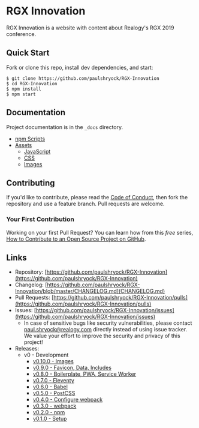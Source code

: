 # RGX Innovation

RGX Innovation is a website with content about Realogy's RGX 2019 conference.

## Quick Start

Fork or clone this repo, install dev dependencies, and start:

```shell
$ git clone https://github.com/paulshryock/RGX-Innovation
$ cd RGX-Innovation
$ npm install
$ npm start
```

## Documentation

Project documentation is in the `_docs` directory.

- [npm Scripts](_docs/npm-scripts.md)
- [Assets](_docs/assets.md)
	- [JavaScript](_docs/assets.md#javascript)
	- [CSS](_docs/assets.md#css)
	- [Images](_docs/assets.md#images)

## Contributing

If you'd like to contribute, please read the [Code of Conduct](https://github.com/paulshryock/Eustace/blob/master/CODE_OF_CONDUCT.md), then fork the repository and use a feature branch. Pull requests are welcome.

### Your First Contribution

Working on your first Pull Request? You can learn how from this *free* series, [How to Contribute to an Open Source Project on GitHub](https://egghead.io/series/how-to-contribute-to-an-open-source-project-on-github).

## Links

- Repository: [https://github.com/paulshryock/RGX-Innovation](https://github.com/paulshryock/RGX-Innovation)
- Changelog: [https://github.com/paulshryock/RGX-Innovation/blob/master/CHANGELOG.md](CHANGELOG.md)
- Pull Requests: [https://github.com/paulshryock/RGX-Innovation/pulls](https://github.com/paulshryock/RGX-Innovation/pulls)
- Issues: [https://github.com/paulshryock/RGX-Innovation/issues](https://github.com/paulshryock/RGX-Innovation/issues)
  - In case of sensitive bugs like security vulnerabilities, please contact [paul.shryock@realogy.com](mailto:paul.shryock@realogy.com) directly instead of using issue tracker. We value your effort to improve the security and privacy of this project!
- Releases:
	- v0 - Development
		- [v0.10.0 - Images](https://github.com/paulshryock/RGX-Innovation/releases/tag/v0.10.0)
		- [v0.9.0 - Favicon, Data, Includes](https://github.com/paulshryock/RGX-Innovation/releases/tag/v0.9.0)
		- [v0.8.0 - Boilerplate, PWA, Service Worker](https://github.com/paulshryock/RGX-Innovation/releases/tag/v0.8.0)
		- [v0.7.0 - Eleventy](https://github.com/paulshryock/RGX-Innovation/releases/tag/v0.7.0)
		- [v0.6.0 - Babel](https://github.com/paulshryock/RGX-Innovation/releases/tag/v0.6.0)
		- [v0.5.0 - PostCSS](https://github.com/paulshryock/RGX-Innovation/releases/tag/v0.5.0)
		- [v0.4.0 - Configure webpack](https://github.com/paulshryock/RGX-Innovation/releases/tag/v0.4.0)
		- [v0.3.0 - webpack](https://github.com/paulshryock/RGX-Innovation/releases/tag/v0.3.0)
		- [v0.2.0 - npm](https://github.com/paulshryock/RGX-Innovation/releases/tag/v0.2.0)
		- [v0.1.0 - Setup](https://github.com/paulshryock/RGX-Innovation/releases/tag/v0.1.0)